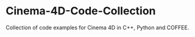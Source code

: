 Cinema-4D-Code-Collection
=========================

Collection of code examples for Cinema 4D in C++, Python and COFFEE.